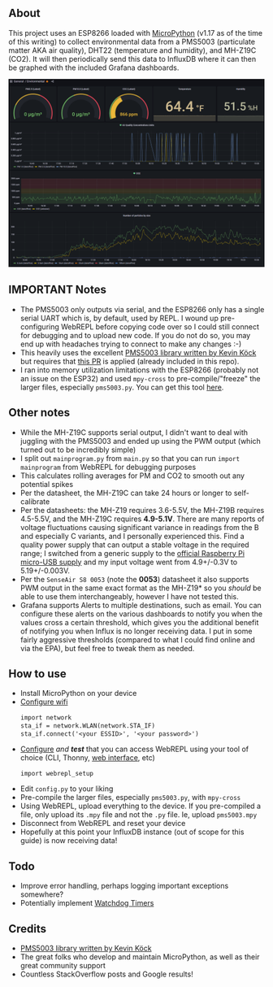 ## About
This project uses an ESP8266 loaded with [MicroPython](https://micropython.org/) (v1.17 as of the time of this writing) to collect environmental data from a PMS5003 (particulate matter AKA air quality), DHT22 (temperature and humidity), and MH-Z19C (CO2). It will then periodically send this data to InfluxDB where it can then be graphed with the included Grafana dashboards.

![Grafana dashboard](grafana.png)

## IMPORTANT Notes
- The PMS5003 only outputs via serial, and the ESP8266 only has a single serial UART which is, by default, used by REPL. I wound up pre-configuring WebREPL before copying code over so I could still connect for debugging and to upload new code. If you do not do so, you may end up with headaches trying to connect to make any changes :-)
- This heavily uses the excellent [PMS5003 library written by Kevin Köck](https://github.com/kevinkk525/pms5003_micropython/) but requires that [this PR](https://github.com/kevinkk525/pms5003_micropython/pull/7) is applied (already included in this repo).
- I ran into memory utilization limitations with the ESP8266 (probably not an issue on the ESP32) and used `mpy-cross` to pre-compile/"freeze" the larger files, especially `pms5003.py`. You can get this tool [here](https://github.com/micropython/micropython/tree/master/mpy-cross).

## Other notes
- While the MH-Z19C supports serial output, I didn't want to deal with juggling with the PMS5003 and ended up using the PWM output (which turned out to be incredibly simple)
- I split out `mainprogram.py` from `main.py` so that you can run `import mainprogram` from WebREPL for debugging purposes
- This calculates rolling averages for PM and CO2 to smooth out any potential spikes
- Per the datasheet, the MH-Z19C can take 24 hours or longer to self-calibrate
- Per the datasheets: the MH-Z19 requires 3.6-5.5V, the MH-Z19B requires 4.5-5.5V, and the MH-Z19C requires **4.9-5.1V**. There are many reports of voltage fluctuations causing significant variance in readings from the B and especially C variants, and I personally experienced this. Find a quality power supply that can output a stable voltage in the required range; I switched from a generic supply to the [official Raspberry Pi micro-USB supply](https://www.raspberrypi.com/products/micro-usb-power-supply/) and my input voltage went from 4.9+/-0.3V to 5.19+/-0.003V.
- Per the `SenseAir S8 0053` (note the **0053**) datasheet it also supports PWM output in the same exact format as the MH-Z19* so you _should_ be able to use them interchangeably, however I have not tested this.
- Grafana supports Alerts to multiple destinations, such as email. You can configure these alerts on the various dashboards to notify you when the values cross a certain threshold, which gives you the additional benefit of notifying you when Influx is no longer receiving data. I put in some fairly aggressive thresholds (compared to what I could find online and via the EPA), but feel free to tweak them as needed.

## How to use
- Install MicroPython on your device
- [Configure wifi](https://docs.micropython.org/en/latest/esp8266/tutorial/network_basics.html)
    ```
    import network
    sta_if = network.WLAN(network.STA_IF)
    sta_if.connect('<your ESSID>', '<your password>')
    ```
- [Configure](https://docs.micropython.org/en/latest/esp8266/quickref.html#webrepl-web-browser-interactive-prompt) _and **test**_ that you can access WebREPL using your tool of choice (CLI, Thonny, [web interface](http://micropython.org/webrepl/), etc)
    ```
    import webrepl_setup
    ```
- Edit `config.py` to your liking
- Pre-compile the larger files, especially `pms5003.py`, with `mpy-cross`
- Using WebREPL, upload everything to the device. If you pre-compiled a file, only upload its `.mpy` file and not the `.py` file. Ie, upload `pms5003.mpy`
- Disconnect from WebREPL and reset your device
- Hopefully at this point your InfluxDB instance (out of scope for this guide) is now receiving data!

## Todo
- Improve error handling, perhaps logging important exceptions somewhere?
- Potentially implement [Watchdog Timers](https://docs.micropython.org/en/latest/library/machine.WDT.html)

## Credits
- [PMS5003 library written by Kevin Köck](https://github.com/kevinkk525/pms5003_micropython/)
- The great folks who develop and maintain MicroPython, as well as their great community support
- Countless StackOverflow posts and Google results!
